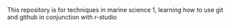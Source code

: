 This repository is for techniques in marine science 1, learning how to use git and github in conjunction with r-studio
